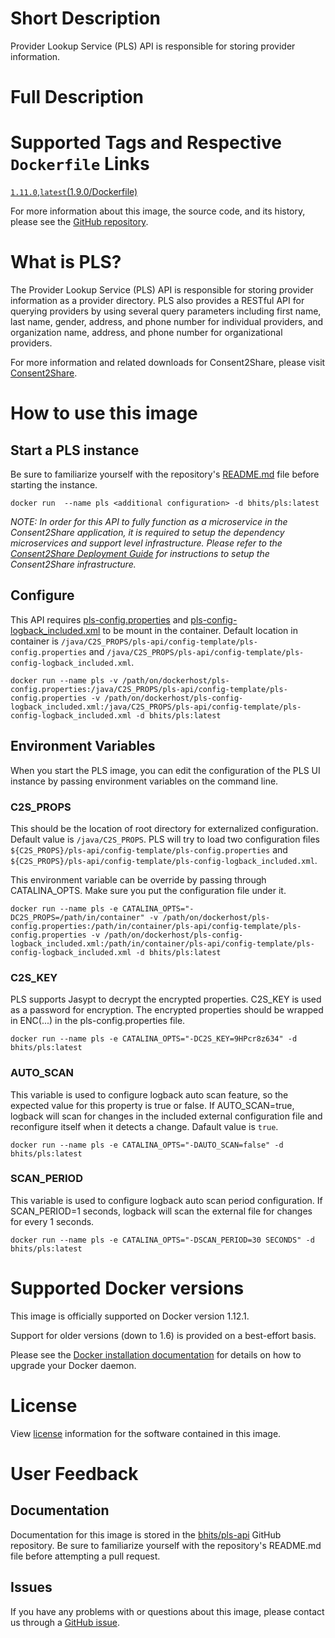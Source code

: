 
# Short Description
Provider Lookup Service (PLS) API is responsible for storing provider information.

# Full Description

# Supported Tags and Respective `Dockerfile` Links

[`1.11.0`](https://github.com/bhits/pls-api/blob/dev/pls/web/src/main/docker/Dockerfile),[`latest`](https://github.com/bhits/pls-api/blob/dev/pls/web/src/main/docker/Dockerfile)[(1.9.0/Dockerfile)](https://github.com/bhits/pls-api/blob/dev/pls/web/src/main/docker/Dockerfile)

For more information about this image, the source code, and its history, please see the [GitHub repository](https://github.com/bhits/pls-api).

# What is PLS?

The Provider Lookup Service (PLS) API is responsible for storing provider information as a provider directory. PLS also provides a RESTful API for querying providers by using several query parameters including first name, last name, gender, address, and phone number for individual providers, and organization name, address, and phone number for organizational providers.

For more information and related downloads for Consent2Share, please visit [Consent2Share](https://bhits.github.io/consent2share/).

# How to use this image

## Start a PLS instance

Be sure to familiarize yourself with the repository's [README.md](https://github.com/bhits/pls-api) file before starting the instance.

`docker run  --name pls <additional configuration> -d bhits/pls:latest`

*NOTE: In order for this API to fully function as a microservice in the Consent2Share application, it is required to setup the dependency microservices and support level infrastructure. Please refer to the [Consent2Share Deployment Guide](https://github.com/bhits/consent2share/releases/download/2.0.0/c2s-deployment-guide.pdf) for instructions to setup the Consent2Share infrastructure.*

## Configure

This API requires [pls-config.properties](https://github.com/bhits/pls-api/tree/master/config-template/pls-config.properties) and [pls-config-logback_included.xml](https://github.com/bhits/pls-api/tree/master/config-template/pls-config-logback_included.xml) to be mount in the container.
Default location in container is `/java/C2S_PROPS/pls-api/config-template/pls-config.properties` and `/java/C2S_PROPS/pls-api/config-template/pls-config-logback_included.xml`.

`docker run --name pls -v /path/on/dockerhost/pls-config.properties:/java/C2S_PROPS/pls-api/config-template/pls-config.properties -v /path/on/dockerhost/pls-config-logback_included.xml:/java/C2S_PROPS/pls-api/config-template/pls-config-logback_included.xml -d bhits/pls:latest`

## Environment Variables

When you start the PLS image, you can edit the configuration of the PLS UI instance by passing environment variables on the command line. 

### C2S_PROPS
This should be the location of root directory for externalized configuration. Default value is `/java/C2S_PROPS`.  PLS will try to load two configuration files 
`${C2S_PROPS}/pls-api/config-template/pls-config.properties` and `${C2S_PROPS}/pls-api/config-template/pls-config-logback_included.xml`.

This environment variable can be override by passing through CATALINA_OPTS. Make sure you put the configuration file under it.

`docker run --name pls -e CATALINA_OPTS="-DC2S_PROPS=/path/in/container" -v /path/on/dockerhost/pls-config.properties:/path/in/container/pls-api/config-template/pls-config.properties -v /path/on/dockerhost/pls-config-logback_included.xml:/path/in/container/pls-api/config-template/pls-config-logback_included.xml -d bhits/pls:latest`

### C2S_KEY
PLS supports Jasypt to decrypt the encrypted properties. C2S_KEY is used as a password for encryption. The encrypted properties should be wrapped in ENC(...) in the pls-config.properties file.

`docker run --name pls -e CATALINA_OPTS="-DC2S_KEY=9HPcr8z634" -d bhits/pls:latest`

### AUTO_SCAN 
This variable is used to configure logback auto scan feature, so the expected value for this property is true or false. If AUTO_SCAN=true, logback will scan for changes in the included external configuration file and reconfigure itself when it detects a change. Dafault value is `true`.

`docker run --name pls -e CATALINA_OPTS="-DAUTO_SCAN=false" -d bhits/pls:latest`

### SCAN_PERIOD 
This variable is used to configure logback auto scan period configuration. If SCAN_PERIOD=1 seconds, logback will scan the external file for changes for every 1 seconds.

`docker run --name pls -e CATALINA_OPTS="-DSCAN_PERIOD=30 SECONDS" -d bhits/pls:latest`

# Supported Docker versions
This image is officially supported on Docker version 1.12.1.

Support for older versions (down to 1.6) is provided on a best-effort basis.

Please see the [Docker installation documentation](https://docs.docker.com/engine/installation/) for details on how to upgrade your Docker daemon.

# License
View [license](https://github.com/bhits/pls-api/blob/master/LICENSE) information for the software contained in this image.

# User Feedback

## Documentation 
Documentation for this image is stored in the [bhits/pls-api](https://github.com/bhits/pls-api) GitHub repository. Be sure to familiarize yourself with the repository's README.md file before attempting a pull request.

## Issues

If you have any problems with or questions about this image, please contact us through a [GitHub issue](https://github.com/bhits/pls-api/issues).


